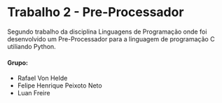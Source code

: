 <h1> Trabalho 2 - Pre-Processador</h1>
  <p>Segundo trabalho da disciplina Linguagens de Programação onde foi desenvolvido um Pre-Processador para a linguagem de programação C utiliando Python.</p>
  <h4>Grupo:</h4>
  <ul>
    <li> Rafael Von Helde</li>
    <li> Felipe Henrique Peixoto Neto </li>
    <li> Luan Freire </li>
  </ul>
  
  
